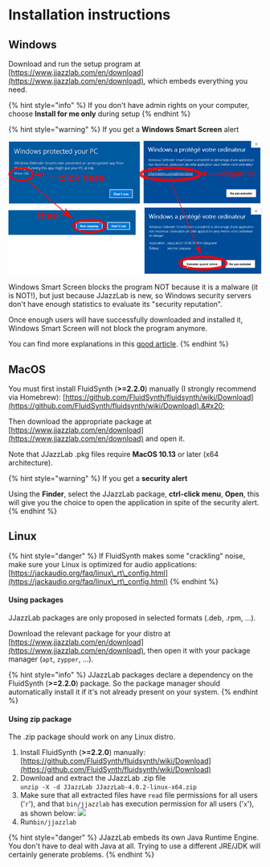 # Installation instructions

## Windows

Download and run the setup program at [https://www.jjazzlab.com/en/download](https://www.jjazzlab.com/en/download), which embeds everything you need.

{% hint style="info" %}
If you don't have admin rights on your computer, choose **Install for me only** during setup
{% endhint %}

{% hint style="warning" %}
If you get a **Windows Smart Screen** alert

<img src=".gitbook/assets/win10smartscreen.png" alt="" data-size="original">&#x20;

Windows Smart Screen blocks the program NOT because it is a malware (it is NOT!), but just because JJazzLab is new, so Windows security servers don't have enough statistics to evaluate its "security reputation".

Once enough users will have successfully downloaded and installed it, Windows Smart Screen will not block the program anymore.

You can find more explanations in this [good article](https://www.digitalcitizen.life/what-smartscreen-filter-how-does-it-work).
{% endhint %}

## MacOS

You must first install FluidSynth (**>=2.2.0**) manually (I strongly recommend via Homebrew): [https://github.com/FluidSynth/fluidsynth/wiki/Download](https://github.com/FluidSynth/fluidsynth/wiki/Download).&#x20;

Then download the appropriate package at [https://www.jjazzlab.com/en/download](https://www.jjazzlab.com/en/download) and open it.

Note that JJazzLab .pkg files require **MacOS 10.13** or later (x64 architecture).

{% hint style="warning" %}
If you get a **security alert**

Using the **Finder**, select the JJazzLab package, **ctrl-click menu**, **Open**, this will give you the choice to open the application in spite of the security alert.
{% endhint %}

## Linux

{% hint style="danger" %}
If FluidSynth makes some "crackling" noise, make sure your Linux is optimized for audio applications: [https://jackaudio.org/faq/linux\_rt\_config.html](https://jackaudio.org/faq/linux\_rt\_config.html)
{% endhint %}

#### Using packages

JJazzLab packages are only proposed in selected formats (.deb, .rpm, ...).&#x20;

Download the relevant package for your distro  at [https://www.jjazzlab.com/en/download](https://www.jjazzlab.com/en/download), then open it with your package manager (`apt`, `zypper`, ...).

{% hint style="info" %}
JJazzLab packages declare a dependency on the FluidSynth (**>=2.2.0**) package. So the package manager should automatically install it if it's not already present on your system.
{% endhint %}

#### Using zip package&#x20;

The .zip package should work on any Linux distro.

1. &#x20;Install FluidSynth (**>=2.2.0**) manually: [https://github.com/FluidSynth/fluidsynth/wiki/Download](https://github.com/FluidSynth/fluidsynth/wiki/Download)
2. Download and extract the JJazzLab .zip file\
   `unzip -X -d JJazzLab JJazzLab-4.0.2-linux-x64.zip`
3. Make sure that all extracted files have `read` file permissions for all users ('`r`'), and that `bin/jjazzlab` has execution permission for all users ('`x`'), as shown below:  ![](<.gitbook/assets/2024-01-03 11\_38\_13-Ubuntu22LTS \[Running] - Oracle VM VirtualBox.png>)
4. Run`bin/jjazzlab`

{% hint style="danger" %}
JJazzLab embeds its own Java Runtime Engine. You don't have to deal with Java at all. Trying to use a different JRE/JDK will certainly generate problems.
{% endhint %}
